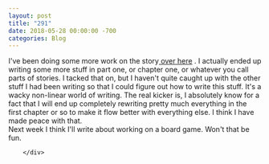 ```yaml
---
layout: post
title: "291"
date: 2018-05-28 00:00:00 -700
categories: Blog
---
```


<div class="blog-content">
				<div class="paragraph">I've been doing some more work on the story<a href="../story-007---unfinished.html" target="_blank"> over here</a>&nbsp;. I actually ended up writing some more stuff in part one, or chapter one, or whatever you call parts of stories. I tacked that on, but I haven't quite caught up with the other stuff I had been writing so that I could figure out how to write this stuff. It's a wacky non-linear world of writing. The real kicker is, I absolutely know for a fact that I will end up completely rewriting pretty much everything in the first chapter or so to make it flow better with everything else. I think I have made peace with that.&nbsp;<br>Next week I think I'll write about working on a board game. Won't that be fun.&nbsp;<br></div>

		</div>
        